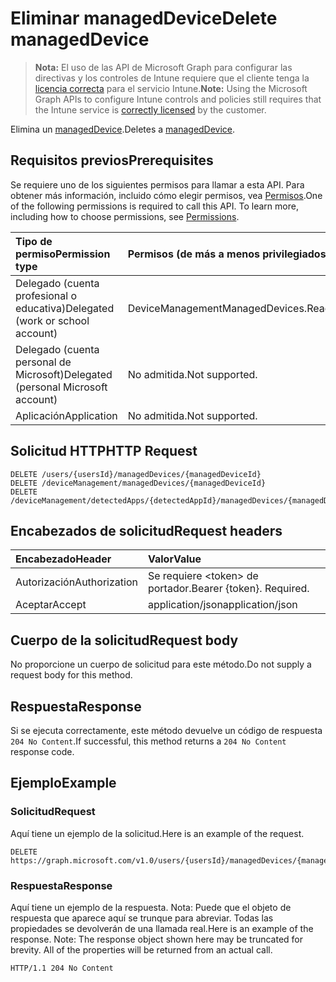 # <a name="delete-manageddevice"></a><span data-ttu-id="d3765-101">Eliminar managedDevice</span><span class="sxs-lookup"><span data-stu-id="d3765-101">Delete managedDevice</span></span>

> <span data-ttu-id="d3765-102">**Nota:** El uso de las API de Microsoft Graph para configurar las directivas y los controles de Intune requiere que el cliente tenga la [licencia correcta](https://go.microsoft.com/fwlink/?linkid=839381) para el servicio Intune.</span><span class="sxs-lookup"><span data-stu-id="d3765-102">**Note:** Using the Microsoft Graph APIs to configure Intune controls and policies still requires that the Intune service is [correctly licensed](https://go.microsoft.com/fwlink/?linkid=839381) by the customer.</span></span>

<span data-ttu-id="d3765-103">Elimina un [managedDevice](../resources/intune_devices_manageddevice.md).</span><span class="sxs-lookup"><span data-stu-id="d3765-103">Deletes a [managedDevice](../resources/intune_devices_manageddevice.md).</span></span>
## <a name="prerequisites"></a><span data-ttu-id="d3765-104">Requisitos previos</span><span class="sxs-lookup"><span data-stu-id="d3765-104">Prerequisites</span></span>
<span data-ttu-id="d3765-p101">Se requiere uno de los siguientes permisos para llamar a esta API. Para obtener más información, incluido cómo elegir permisos, vea [Permisos](../../../concepts/permissions_reference.md).</span><span class="sxs-lookup"><span data-stu-id="d3765-p101">One of the following permissions is required to call this API. To learn more, including how to choose permissions, see [Permissions](../../../concepts/permissions_reference.md).</span></span>

|<span data-ttu-id="d3765-107">Tipo de permiso</span><span class="sxs-lookup"><span data-stu-id="d3765-107">Permission type</span></span>|<span data-ttu-id="d3765-108">Permisos (de más a menos privilegiados)</span><span class="sxs-lookup"><span data-stu-id="d3765-108">Permissions (from least to most privileged)</span></span>|
|:---|:---|
|<span data-ttu-id="d3765-109">Delegado (cuenta profesional o educativa)</span><span class="sxs-lookup"><span data-stu-id="d3765-109">Delegated (work or school account)</span></span>|<span data-ttu-id="d3765-110">DeviceManagementManagedDevices.ReadWrite.All</span><span class="sxs-lookup"><span data-stu-id="d3765-110">DeviceManagementManagedDevices.ReadWrite.All</span></span>|
|<span data-ttu-id="d3765-111">Delegado (cuenta personal de Microsoft)</span><span class="sxs-lookup"><span data-stu-id="d3765-111">Delegated (personal Microsoft account)</span></span>|<span data-ttu-id="d3765-112">No admitida.</span><span class="sxs-lookup"><span data-stu-id="d3765-112">Not supported.</span></span>|
|<span data-ttu-id="d3765-113">Aplicación</span><span class="sxs-lookup"><span data-stu-id="d3765-113">Application</span></span>|<span data-ttu-id="d3765-114">No admitida.</span><span class="sxs-lookup"><span data-stu-id="d3765-114">Not supported.</span></span>|

## <a name="http-request"></a><span data-ttu-id="d3765-115">Solicitud HTTP</span><span class="sxs-lookup"><span data-stu-id="d3765-115">HTTP Request</span></span>
<!-- {
  "blockType": "ignored"
}
-->
``` http
DELETE /users/{usersId}/managedDevices/{managedDeviceId}
DELETE /deviceManagement/managedDevices/{managedDeviceId}
DELETE /deviceManagement/detectedApps/{detectedAppId}/managedDevices/{managedDeviceId}
```

## <a name="request-headers"></a><span data-ttu-id="d3765-116">Encabezados de solicitud</span><span class="sxs-lookup"><span data-stu-id="d3765-116">Request headers</span></span>
|<span data-ttu-id="d3765-117">Encabezado</span><span class="sxs-lookup"><span data-stu-id="d3765-117">Header</span></span>|<span data-ttu-id="d3765-118">Valor</span><span class="sxs-lookup"><span data-stu-id="d3765-118">Value</span></span>|
|:---|:---|
|<span data-ttu-id="d3765-119">Autorización</span><span class="sxs-lookup"><span data-stu-id="d3765-119">Authorization</span></span>|<span data-ttu-id="d3765-120">Se requiere &lt;token&gt; de portador.</span><span class="sxs-lookup"><span data-stu-id="d3765-120">Bearer {token}. Required.</span></span>|
|<span data-ttu-id="d3765-121">Aceptar</span><span class="sxs-lookup"><span data-stu-id="d3765-121">Accept</span></span>|<span data-ttu-id="d3765-122">application/json</span><span class="sxs-lookup"><span data-stu-id="d3765-122">application/json</span></span>|

## <a name="request-body"></a><span data-ttu-id="d3765-123">Cuerpo de la solicitud</span><span class="sxs-lookup"><span data-stu-id="d3765-123">Request body</span></span>
<span data-ttu-id="d3765-124">No proporcione un cuerpo de solicitud para este método.</span><span class="sxs-lookup"><span data-stu-id="d3765-124">Do not supply a request body for this method.</span></span>

## <a name="response"></a><span data-ttu-id="d3765-125">Respuesta</span><span class="sxs-lookup"><span data-stu-id="d3765-125">Response</span></span>
<span data-ttu-id="d3765-126">Si se ejecuta correctamente, este método devuelve un código de respuesta `204 No Content`.</span><span class="sxs-lookup"><span data-stu-id="d3765-126">If successful, this method returns a `204 No Content` response code.</span></span>

## <a name="example"></a><span data-ttu-id="d3765-127">Ejemplo</span><span class="sxs-lookup"><span data-stu-id="d3765-127">Example</span></span>
### <a name="request"></a><span data-ttu-id="d3765-128">Solicitud</span><span class="sxs-lookup"><span data-stu-id="d3765-128">Request</span></span>
<span data-ttu-id="d3765-129">Aquí tiene un ejemplo de la solicitud.</span><span class="sxs-lookup"><span data-stu-id="d3765-129">Here is an example of the request.</span></span>
``` http
DELETE https://graph.microsoft.com/v1.0/users/{usersId}/managedDevices/{managedDeviceId}
```

### <a name="response"></a><span data-ttu-id="d3765-130">Respuesta</span><span class="sxs-lookup"><span data-stu-id="d3765-130">Response</span></span>
<span data-ttu-id="d3765-p102">Aquí tiene un ejemplo de la respuesta. Nota: Puede que el objeto de respuesta que aparece aquí se trunque para abreviar. Todas las propiedades se devolverán de una llamada real.</span><span class="sxs-lookup"><span data-stu-id="d3765-p102">Here is an example of the response. Note: The response object shown here may be truncated for brevity. All of the properties will be returned from an actual call.</span></span>
``` http
HTTP/1.1 204 No Content
```



